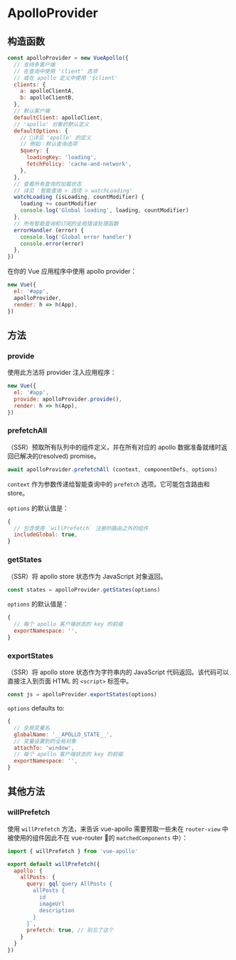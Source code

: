 # ApolloProvider

## 构造函数

```js
const apolloProvider = new VueApollo({
  // 支持多客户端
  // 在查询中使用 'client' 选项
  // 或在 apollo 定义中使用 '$client'
  clients: {
    a: apolloClientA,
    b: apolloClientB,
  },
  // 默认客户端
  defaultClient: apolloClient,
  // 'apollo' 对象的默认定义
  defaultOptions: {
    // 详见 'apollo' 的定义
    // 例如：默认查询选项
    $query: {
      loadingKey: 'loading',
      fetchPolicy: 'cache-and-network',
    },
  },
  // 查看所有查询的加载状态
  // 详见 '智能查询 > 选项 > watchLoading'
  watchLoading (isLoading, countModifier) {
    loading += countModifier
    console.log('Global loading', loading, countModifier)
  },
  // 所有智能查询和订阅的全局错误处理函数
  errorHandler (error) {
    console.log('Global error handler')
    console.error(error)
  },
})
```

在你的 Vue 应用程序中使用 apollo provider：

```js
new Vue({
  el: '#app',
  apolloProvider,
  render: h => h(App),
})
```

## 方法

### provide

使用此方法将 provider 注入应用程序：

```js
new Vue({
  el: '#app',
  provide: apolloProvider.provide(),
  render: h => h(App),
})
```

### prefetchAll

（SSR）预取所有队列中的组件定义，并在所有对应的 apollo 数据准备就绪时返回已解决的(resolved) promise。

```js
await apolloProvider.prefetchAll (context, componentDefs, options)
```

`context` 作为参数传递给智能查询中的 `prefetch` 选项。它可能包含路由和 store。

`options` 的默认值是：

```js
{
  // 包含使用 `willPrefetch` 注册的路由之外的组件
  includeGlobal: true,
}
```

### getStates

（SSR）将 apollo store 状态作为 JavaScript 对象返回。

```js
const states = apolloProvider.getStates(options)
```

`options` 的默认值是：

```js
{
  // 每个 apollo 客户端状态的 key 的前缀
  exportNamespace: '',
}
```

### exportStates

（SSR）将 apollo store 状态作为字符串内的 JavaScript 代码返回。该代码可以直接注入到页面 HTML 的 `<script>` 标签中。

```js
const js = apolloProvider.exportStates(options)
```

`options` defaults to:

```js
{
  // 全局变量名
  globalName: '__APOLLO_STATE__',
  // 变量设置到的全局对象
  attachTo: 'window',
  // 每个 apollo 客户端状态的 key 的前缀
  exportNamespace: '',
}
```

## 其他方法

### willPrefetch

使用 `willPrefetch` 方法，来告诉 vue-apollo 需要预取一些未在 `router-view` 中被使用的组件因此不在 vue-router 的 `matchedComponents` 中）：

```js
import { willPrefetch } from 'vue-apollo'

export default willPrefetch({
  apollo: {
    allPosts: {
      query: gql`query AllPosts {
        allPosts {
          id
          imageUrl
          description
        }
      }`,
      prefetch: true, // 别忘了这个
    }
  }
})
```

